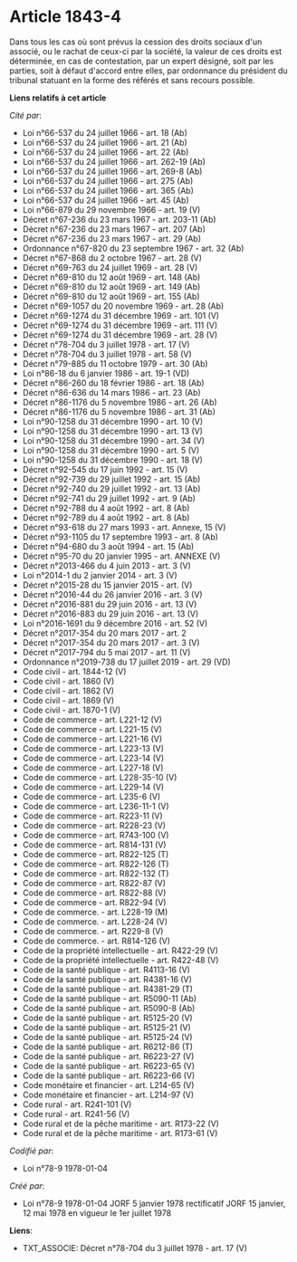 # Article 1843-4

Dans tous les cas où sont prévus la cession des droits sociaux d'un associé, ou le rachat de ceux-ci par la société, la
valeur de ces droits est déterminée, en cas de contestation, par un expert désigné, soit par les parties, soit à défaut
d'accord entre elles, par ordonnance du président du tribunal statuant en la forme des référés et sans recours possible.

**Liens relatifs à cet article**

_Cité par_:

  - Loi n°66-537 du 24 juillet 1966 - art. 18 (Ab)
  - Loi n°66-537 du 24 juillet 1966 - art. 21 (Ab)
  - Loi n°66-537 du 24 juillet 1966 - art. 22 (Ab)
  - Loi n°66-537 du 24 juillet 1966 - art. 262-19 (Ab)
  - Loi n°66-537 du 24 juillet 1966 - art. 269-8 (Ab)
  - Loi n°66-537 du 24 juillet 1966 - art. 275 (Ab)
  - Loi n°66-537 du 24 juillet 1966 - art. 365 (Ab)
  - Loi n°66-537 du 24 juillet 1966 - art. 45 (Ab)
  - Loi n°66-879 du 29 novembre 1966 - art. 19 (V)
  - Décret n°67-236 du 23 mars 1967 - art. 203-11 (Ab)
  - Décret n°67-236 du 23 mars 1967 - art. 207 (Ab)
  - Décret n°67-236 du 23 mars 1967 - art. 29 (Ab)
  - Ordonnance n°67-820 du 23 septembre 1967 - art. 32 (Ab)
  - Décret n°67-868 du 2 octobre 1967 - art. 28 (V)
  - Décret n°69-763 du 24 juillet 1969 - art. 28 (V)
  - Décret n°69-810 du 12 août 1969 - art. 148 (Ab)
  - Décret n°69-810 du 12 août 1969 - art. 149 (Ab)
  - Décret n°69-810 du 12 août 1969 - art. 155 (Ab)
  - Décret n°69-1057 du 20 novembre 1969 - art. 28 (Ab)
  - Décret n°69-1274 du 31 décembre 1969 - art. 101 (V)
  - Décret n°69-1274 du 31 décembre 1969 - art. 111 (V)
  - Décret n°69-1274 du 31 décembre 1969 - art. 28 (V)
  - Décret n°78-704 du 3 juillet 1978 - art. 17 (V)
  - Décret n°78-704 du 3 juillet 1978 - art. 58 (V)
  - Décret n°79-885 du 11 octobre 1979 - art. 30 (Ab)
  - Loi n°86-18 du 6 janvier 1986 - art. 19-1 (VD)
  - Décret n°86-260 du 18 février 1986 - art. 18 (Ab)
  - Décret n°86-636 du 14 mars 1986 - art. 23 (Ab)
  - Décret n°86-1176 du 5 novembre 1986 - art. 26 (Ab)
  - Décret n°86-1176 du 5 novembre 1986 - art. 31 (Ab)
  - Loi n°90-1258 du 31 décembre 1990 - art. 10 (V)
  - Loi n°90-1258 du 31 décembre 1990 - art. 13 (V)
  - Loi n°90-1258 du 31 décembre 1990 - art. 34 (V)
  - Loi n°90-1258 du 31 décembre 1990 - art. 5 (V)
  - Loi n°90-1258 du 31 décembre 1990 - art. 18 (V)
  - Décret n°92-545 du 17 juin 1992 - art. 15 (V)
  - Décret n°92-739 du 29 juillet 1992 - art. 15 (Ab)
  - Décret n°92-740 du 29 juillet 1992 - art. 13 (Ab)
  - Décret n°92-741 du 29 juillet 1992 - art. 9 (Ab)
  - Décret n°92-788 du 4 août 1992 - art. 8 (Ab)
  - Décret n°92-789 du 4 août 1992 - art. 8 (Ab)
  - Décret n°93-618 du 27 mars 1993 - art. Annexe, 15 (V)
  - Décret n°93-1105 du 17 septembre 1993 - art. 8 (Ab)
  - Décret n°94-680 du 3 août 1994 - art. 15 (Ab)
  - Décret n°95-70 du 20 janvier 1995 - art. ANNEXE (V)
  - Décret n°2013-466 du 4 juin 2013 - art. 3 (V)
  - Loi n°2014-1 du 2 janvier 2014 - art. 3 (V)
  - Décret n°2015-28 du 15 janvier 2015 - art. (V)
  - Décret n°2016-44 du 26 janvier 2016 - art. 3 (V)
  - Décret n°2016-881 du 29 juin 2016 - art. 13 (V)
  - Décret n°2016-883 du 29 juin 2016 - art. 13 (V)
  - Loi n°2016-1691 du 9 décembre 2016 - art. 52 (V)
  - Décret n°2017-354 du 20 mars 2017 - art. 2
  - Décret n°2017-354 du 20 mars 2017 - art. 3 (V)
  - Décret n°2017-794 du 5 mai 2017 - art. 11 (V)
  - Ordonnance n°2019-738 du 17 juillet 2019 - art. 29 (VD)
  - Code civil - art. 1844-12 (V)
  - Code civil - art. 1860 (V)
  - Code civil - art. 1862 (V)
  - Code civil - art. 1869 (V)
  - Code civil - art. 1870-1 (V)
  - Code de commerce - art. L221-12 (V)
  - Code de commerce - art. L221-15 (V)
  - Code de commerce - art. L221-16 (V)
  - Code de commerce - art. L223-13 (V)
  - Code de commerce - art. L223-14 (V)
  - Code de commerce - art. L227-18 (V)
  - Code de commerce - art. L228-35-10 (V)
  - Code de commerce - art. L229-14 (V)
  - Code de commerce - art. L235-6 (V)
  - Code de commerce - art. L236-11-1 (V)
  - Code de commerce - art. R223-11 (V)
  - Code de commerce - art. R228-23 (V)
  - Code de commerce - art. R743-100 (V)
  - Code de commerce - art. R814-131 (V)
  - Code de commerce - art. R822-125 (T)
  - Code de commerce - art. R822-126 (T)
  - Code de commerce - art. R822-132 (T)
  - Code de commerce - art. R822-87 (V)
  - Code de commerce - art. R822-88 (V)
  - Code de commerce - art. R822-94 (V)
  - Code de commerce. - art. L228-19 (M)
  - Code de commerce. - art. L228-24 (V)
  - Code de commerce. - art. R229-8 (V)
  - Code de commerce. - art. R814-126 (V)
  - Code de la propriété intellectuelle - art. R422-29 (V)
  - Code de la propriété intellectuelle - art. R422-48 (V)
  - Code de la santé publique - art. R4113-16 (V)
  - Code de la santé publique - art. R4381-16 (V)
  - Code de la santé publique - art. R4381-29 (T)
  - Code de la santé publique - art. R5090-11 (Ab)
  - Code de la santé publique - art. R5090-8 (Ab)
  - Code de la santé publique - art. R5125-20 (V)
  - Code de la santé publique - art. R5125-21 (V)
  - Code de la santé publique - art. R5125-24 (V)
  - Code de la santé publique - art. R6212-86 (T)
  - Code de la santé publique - art. R6223-27 (V)
  - Code de la santé publique - art. R6223-65 (V)
  - Code de la santé publique - art. R6223-66 (V)
  - Code monétaire et financier - art. L214-65 (V)
  - Code monétaire et financier - art. L214-97 (V)
  - Code rural - art. R241-101 (V)
  - Code rural - art. R241-56 (V)
  - Code rural et de la pêche maritime - art. R173-22 (V)
  - Code rural et de la pêche maritime - art. R173-61 (V)

_Codifié par_:

  - Loi n°78-9 1978-01-04

_Créé par_:

  - Loi n°78-9 1978-01-04 JORF 5 janvier 1978 rectificatif JORF 15 janvier, 12 mai 1978 en vigueur le 1er juillet 1978

**Liens**:

  - TXT_ASSOCIE: Décret n°78-704 du 3 juillet 1978 - art. 17 (V)
